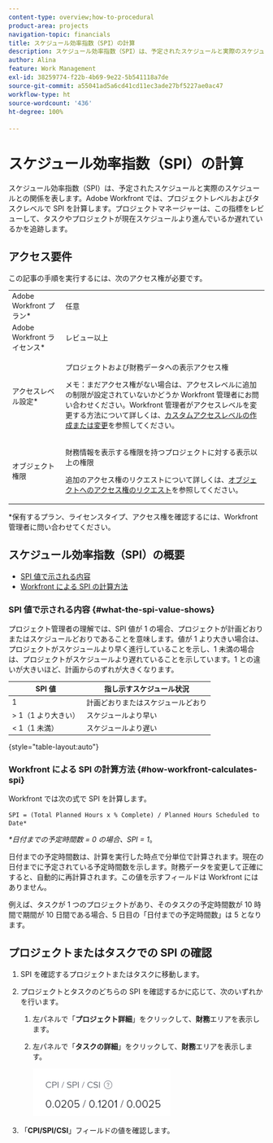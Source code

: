 ```yaml
---
content-type: overview;how-to-procedural
product-area: projects
navigation-topic: financials
title: スケジュール効率指数（SPI）の計算
description: スケジュール効率指数（SPI）は、予定されたスケジュールと実際のスケジュールとの関係を表します。
author: Alina
feature: Work Management
exl-id: 38259774-f22b-4b69-9e22-5b541118a7de
source-git-commit: a55041ad5a6cd41cd11ec3ade27bf5227ae0ac47
workflow-type: ht
source-wordcount: '436'
ht-degree: 100%

---
```


# スケジュール効率指数（SPI）の計算

<!--
<p data-mc-conditions="QuicksilverOrClassic.Draft mode">(NOTE: Linked to the product. Do not change link.)</p>
-->

スケジュール効率指数（SPI）は、予定されたスケジュールと実際のスケジュールとの関係を表します。Adobe Workfront では、プロジェクトレベルおよびタスクレベルで SPI を計算します。プロジェクトマネージャーは、この指標をレビューして、タスクやプロジェクトが現在スケジュールより進んでいるか遅れているかを追跡します。

## アクセス要件

この記事の手順を実行するには、次のアクセス権が必要です。

<table style="table-layout:auto"> 
 <col> 
 <col> 
 <tbody> 
  <tr> 
   <td role="rowheader">Adobe Workfront プラン*</td> 
   <td> <p>任意</p> </td> 
  </tr> 
  <tr> 
   <td role="rowheader">Adobe Workfront ライセンス*</td> 
   <td> <p>レビュー以上</p> </td> 
  </tr> 
  <tr> 
   <td role="rowheader">アクセスレベル設定*</td> 
   <td> <p>プロジェクトおよび財務データへの表示アクセス権</p> <p>メモ：まだアクセス権がない場合は、アクセスレベルに追加の制限が設定されていないかどうか Workfront 管理者にお問い合わせください。Workfront 管理者がアクセスレベルを変更する方法について詳しくは、<a href="../../../administration-and-setup/add-users/configure-and-grant-access/create-modify-access-levels.md" class="MCXref xref">カスタムアクセスレベルの作成または変更</a>を参照してください。</p> </td> 
  </tr> 
  <tr> 
   <td role="rowheader">オブジェクト権限</td> 
   <td> <p>財務情報を表示する権限を持つプロジェクトに対する表示以上の権限</p> <p>追加のアクセス権のリクエストについて詳しくは、<a href="../../../workfront-basics/grant-and-request-access-to-objects/request-access.md" class="MCXref xref">オブジェクトへのアクセス権のリクエスト</a>を参照してください。</p> </td> 
  </tr> 
 </tbody> 
</table>

&#42;保有するプラン、ライセンスタイプ、アクセス権を確認するには、Workfront 管理者に問い合わせてください。

## スケジュール効率指数（SPI）の概要

* [SPI 値で示される内容](#what-the-spi-value-shows)
* [Workfront による SPI の計算方法](#how-workfront-calculates-spi)

### SPI 値で示される内容 {#what-the-spi-value-shows}

プロジェクト管理者の理解では、SPI 値が 1 の場合、プロジェクトが計画どおりまたはスケジュールどおりであることを意味します。値が 1 より大きい場合は、プロジェクトがスケジュールより早く進行していることを示し、1 未満の場合は、プロジェクトがスケジュールより遅れていることを示しています。1 との違いが大きいほど、計画からのずれが大きくなります。

| **SPI 値** | **指し示すスケジュール状況** |
|---|---|
| 1 | 計画どおりまたはスケジュールどおり |
| > 1（1 より大きい） | スケジュールより早い |
| &lt; 1（1 未満） | スケジュールより遅い |

{style="table-layout:auto"}

### Workfront による SPI の計算方法  {#how-workfront-calculates-spi}

Workfront では次の式で SPI を計算します。

```
SPI = (Total Planned Hours x % Complete) / Planned Hours Scheduled to Date*
```

*&#42;日付までの予定時間数 = 0 の場合、SPI = 1*。

日付までの予定時間数は、計算を実行した時点で分単位で計算されます。現在の日付までに予定されている予定時間数を示します。財務データを変更して正確にすると、自動的に再計算されます。この値を示すフィールドは Workfront にはありません。

例えば、タスクが 1 つのプロジェクトがあり、そのタスクの予定時間数が 10 時間で期間が 10 日間である場合、5 日目の「日付までの予定時間数」は 5 となります。 

## プロジェクトまたはタスクでの SPI の確認

1. SPI を確認するプロジェクトまたはタスクに移動します。
1. プロジェクトとタスクのどちらの SPI を確認するかに応じて、次のいずれかを行います。

   1. 左パネルで「**プロジェクト詳細**」をクリックして、**財務**&#x200B;エリアを表示します。

   1. 左パネルで「**タスクの詳細**」をクリックして、**財務**&#x200B;エリアを表示します。

      ![](assets/spi-on-project-nwe.png)

1. 「**CPI/SPI/CSI**」フィールドの値を確認します。
